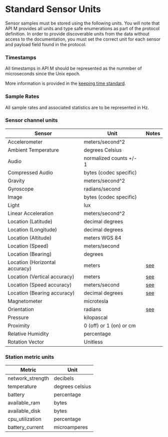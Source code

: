 # Standard Sensor Units

Sensor samples must be stored using the following units. You will note that API M provides all units and type safe enumerations as part of the protocol definition. In order to provide discoverable units from the data without access to the documentation, you must set the correct unit for each sensor and payload field found in the protocol.

### Timestamps

All timestamps in API M should be represented as the nummber of microseconds since the Unix epoch.

More information is provided in the [keeping time standard](https://github.com/RedVoxInc/redvox-api-1000/src/master/docs/standards/keeping_time.md).

### Sample Rates

All sample rates and associated statistics are to be represented in Hz.

### Sensor channel units

| Sensor                         | Unit                         | Notes                                                                                               |
|--------------------------------|------------------------------|-----------------------------------------------------------------------------------------------------|
| Accelerometer                  | meters/second^2              |                                                                                                     |
| Ambient Temperature            | degrees Celsius              |                                                                                                     |
| Audio                          | normalized counts +/- 1      |                                                                                                     |
| Compressed Audio               | bytes (codec specific)       |                                                                                                     |
| Gravity                        | meters/second^2              |                                                                                                     |
| Gyroscope                      | radians/second               |                                                                                                     |
| Image                          | bytes (codec specific)       |                                                                                                     |
| Light                          | lux                          |                                                                                                     |
| Linear Acceleration            | meters/second^2              |                                                                                                     |
| Location (Latitude)            | decimal degrees              |                                                                                                     |
| Location (Longitude)           | decimal degrees              |                                                                                                     |
| Location (Altitude)            | meters WGS 84                |                                                                                                     |
| Location (Speed)               | meters/second                |                                                                                                     |
| Location (Bearing)             | degrees                      |                                                                                                     |
| Location (Horizontal accuracy) | meters                       | [see](https://developer.android.com/reference/android/location/Location#getAccuracy())              |
| Location (Vertical accuracy)   | meters                       | [see](https://developer.android.com/reference/android/location/Location#getVerticalAccuracyMeters())       |
| Location (Speed accuracy)      | meters/second                | [see](https://developer.android.com/reference/android/location/Location#getSpeedAccuracyMetersPerSecond()) |
| Location (Bearing accuracy)    | decimal degrees              | [see](https://developer.android.com/reference/android/location/Location#getBearingAccuracyDegrees())       |
| Magnetometer                   | microtesla                   |                                                                                                     |
| Orientation                    | radians                      | [see](https://developer.android.com/reference/android/hardware/SensorManager#getOrientation(float%5B%5D,%20float%5B%5D)) |
| Pressure                       | kilopascal                   |                                                                                                     |
| Proximity                      | 0 (off) or 1 (on) or cm      |                                                                                                     |
| Relative Humidity              | percentage                   |                                                                                                     |
| Rotation Vector                | Unitless                     |                                                                                                     |

### Station metric units

| Metric           | Unit            |
|------------------|-----------------|
| network_strength | decibels        |
| temperature      | degrees celsius |
| battery          | percentage      | 
| available_ram    | bytes           |
| available_disk   | bytes           |
| cpu_utilization  | percentage      |
| battery_current  | microamperes    |
